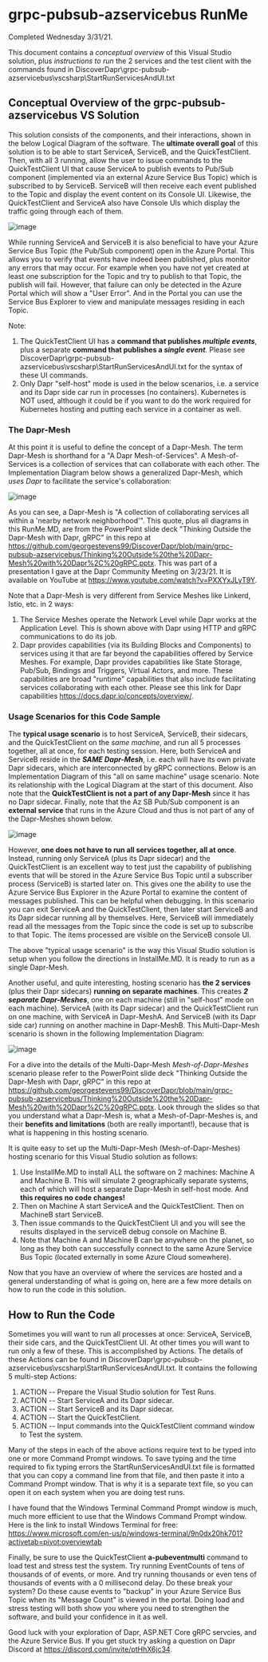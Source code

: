 # grpc-pubsub-azservicebus RunMe
Completed Wednesday 3/31/21.

This document contains a *conceptual overview* of this Visual Studio solution, plus *instructions to run* the 2 services and the test client with the commands found in DiscoverDapr\grpc-pubsub-azservicebus\vscsharp\StartRunServicesAndUI.txt

## Conceptual Overview of the grpc-pubsub-azservicebus VS Solution

This solution consists of the components, and their interactions, shown in the below Logical Diagram of the software. The **ultimate overall goal** of this solution is to be able to start ServiceA, ServiceB, and the QuickTestClient.  Then, with all 3 running, allow the user to issue commands to the QuickTestClient UI that cause ServiceA to publish events to Pub/Sub component (implemented via an external Azure Service Bus Topic) which is subscribed to by ServiceB.  ServiceB will then receive each event published to the Topic and display the event content on its Console UI.  Likewise, the QuickTestClient and ServiceA also have Console UIs which display the traffic going through each of them.  

![image](https://user-images.githubusercontent.com/6517661/112858075-86198d80-907f-11eb-8980-83a456cef69f.png)

While running ServiceA and ServiceB it is also beneficial to have your Azure Service Bus Topic (the Pub/Sub component) open in the Azure Portal.  This allows you to verify that events have indeed been published, plus monitor any errors that may occur.  For example when you have not yet created at least one subscription for the Topic and try to publish to that Topic, the publish will fail.  However, that failure can only be detected in the Azure Portal which will show a "User Error". And in the Portal you can use the Service Bus Explorer to view and manipulate messages residing in each Topic.

Note:
1. The QuickTestClient UI has a **command that publishes *multiple events***, plus a separate **command that publishes a *single event***.  Please see DiscoverDapr\grpc-pubsub-azservicebus\vscsharp\StartRunServicesAndUI.txt for the syntax of these UI commands.
2. Only Dapr "self-host" mode is used in the below scenarios, i.e. a service and its Dapr side car run in processes (no containers).  Kubernetes is NOT used, although it could be if you want to do the work required for Kubernetes hosting and putting each service in a container as well.

### The Dapr-Mesh
At this point it is useful to define the concept of a Dapr-Mesh.  The term Dapr-Mesh is shorthand for a "A Dapr Mesh-of-Services". A Mesh-of-Services is a collection of services that can collaborate with each other.  The Implementation Diagram below shows a generalized Dapr-Mesh, which *uses Dapr* to facilitate the service's collaboration:

![image](https://user-images.githubusercontent.com/6517661/112873279-6a1de800-908f-11eb-8296-42b0b90ab376.png)

As you can see, a Dapr-Mesh is "A collection of collaborating services all within a 'nearby network neighborhood'".  This quote, plus all diagrams in this RunMe.MD, are from the PowerPoint slide deck "Thinking Outside the Dapr-Mesh with Dapr, gRPC" in this repo at https://github.com/georgestevens99/DiscoverDapr/blob/main/grpc-pubsub-azservicebus/Thinking%20Outside%20the%20Dapr-Mesh%20with%20Dapr%2C%20gRPC.pptx.  This was part of a presentation I gave at the Dapr Community Meeting on 3/23/21.  It is available on YouTube at https://www.youtube.com/watch?v=PXXYxJLyT9Y.

Note that a Dapr-Mesh is very different from Service Meshes like Linkerd, Istio, etc. in 2 ways:
1. The Service Meshes operate the Network Level while Dapr works at the Application Level.  This is shown above with Dapr using HTTP and gRPC communications to do its job.
2. Dapr provides capabilities (via its Building Blocks and Components) to services using it that are far beyond the capabilities offered by Service Meshes.  For example, Dapr provides capabilities like State Storage, Pub/Sub, Bindings and Triggers, Virtual Actors, and more.  These capabilities are broad "runtime" capabilities that also include facilitating services collaborating with each other.  Please see this link for Dapr capabilities https://docs.dapr.io/concepts/overview/. 

### Usage Scenarios for this Code Sample
The **typical usage scenario** is to host ServiceA, ServiceB, their sidecars, and the QuickTestClient on the *same machine*, and run all 5 processes together, all at once, for each testing session.  Here, both ServiceA and ServiceB reside in the ***SAME Dapr-Mesh***, i.e. each will have its own private Dapr sidecars, which are interconnected by gRPC connections.  Below is an Implementation Diagram of this "all on same machine" usage scenario.  Note its relationship with the Logical Diagram at the start of this document.  Also note that the **QuickTestClient is not a part of any Dapr-Mesh** since it has no Dapr sidecar.  Finally, note that the Az SB Pub/Sub component is an **external service** that runs in the Azure Cloud and thus is not part of any of the Dapr-Meshes shown below.

![image](https://user-images.githubusercontent.com/6517661/112875080-b9fdae80-9091-11eb-8d1d-a4fba6224e17.png)

However, **one does not have to run all services together, all at once**.  Instead, running only ServiceA (plus its Dapr sidecar) and the QuickTestClient is an excellent way to test just the capability of publishing events that will be stored in the Azure Service Bus Topic until a subscriber process (ServiceB) is started later on.  This gives one the ability to use the Azure Service Bus Explorer in the Azure Portal to examine the content of messages published.  This can be helpful when debugging.  In this scenario you can exit ServiceA and the QuickTestClient, then later start ServiceB and its Dapr sidecar running all by themselves.  Here, ServiceB will immediately read all the messages from the Topic since the code is set up to subscribe to that Topic.  The items processed are visible on the ServiceB console UI.

The above "typical usage scenario" is the way this Visual Studio solution is setup when you follow the directions in InstallMe.MD.  It is ready to run as a single Dapr-Mesh.

Another useful, and quite interesting, hosting scenario has **the 2 services** (plus their Dapr sidecars) **running on separate machines**.  This creates ***2 separate Dapr-Meshes***, one on each machine (still in "self-host" mode on each machine). ServiceA (with its Dapr sidecar) and the QuickTestClient run on one machine, with ServiceA in Dapr-MeshA.  And ServiceB (with its Dapr side car) running on another machine in Dapr-MeshB.  This Multi-Dapr-Mesh scenario is shown in the following Implementation Diagram:

![image](https://user-images.githubusercontent.com/6517661/112878408-e74c5b80-9095-11eb-8f1e-813a701a7d66.png)

For a dive into the details of the Multi-Dapr-Mesh *Mesh-of-Dapr-Meshes* scenario please refer to the PowerPoint slide deck "Thinking Outside the Dapr-Mesh with Dapr, gRPC" in this repo at https://github.com/georgestevens99/DiscoverDapr/blob/main/grpc-pubsub-azservicebus/Thinking%20Outside%20the%20Dapr-Mesh%20with%20Dapr%2C%20gRPC.pptx. Look through the slides so that you understand what a Dapr-Mesh is, what a Mesh-of-Dapr-Meshes is, and their **benefits and limitations** (both are really important!), because that is what is happening in this hosting scenario.  

It is quite easy to set up the Multi-Dapr-Mesh (Mesh-of-Dapr-Meshes) hosting scenario for this Visual Studio solution as follows:
1. Use InstallMe.MD to install ALL the software on 2 machines: Machine A and Machine B. This will simulate 2 geographically separate systems, each of which will host a separate Dapr-Mesh in self-host mode.  And **this requires no code changes!**  
2. Then on Machine A start ServiceA and the QuickTestClient.  Then on MachineB start ServiceB.
3. Then issue commands to the QuickTestClient UI and you will see the results displayed in the serviceB debug console on Machine B.
4. Note that Machine A and Machine B can be anywhere on the planet, so long as they both can successfully connect to the same Azure Service Bus Topic (located externally in some Azure Cloud somewhere).

Now that you have an overview of where the services are hosted and a general understanding of what is going on, here are a few more details on how to run the code in this solution.

## How to Run the Code

Sometimes you will want to run all processes at once:  ServiceA, ServiceB, their side cars, and the QuickTestClient UI.  At other times you will want to run only a few of these.  This is accomplished by Actions. The details of these Actions can be found in  DiscoverDapr\grpc-pubsub-azservicebus\vscsharp\StartRunServicesAndUI.txt.  It contains the following 5 multi-step Actions:
1. ACTION -- Prepare the Visual Studio solution for Test Runs.
2. ACTION -- Start ServiceA and its Dapr sidecar.
3. ACTION -- Start ServiceB and its Dapr sidecar.
4. ACTION -- Start the QuickTestClient.
5. ACTION -- Input commands into the QuickTestClient command window to Test the system.

Many of the steps in each of the above actions require text to be typed into one or more Command Prompt windows.  To save typing and the time required to fix typing errors the StartRunServicesAndUI.txt file is formatted that you can copy a command line from that file, and then paste it into a Command Prompt window.  That is why it is a separate text file, so you can open it on each system when you are doing test runs.

I have found that the Windows Terminal Command Prompt window is much, much more efficient to use that the Windows Command Prompt window. Here is the link to install Windows Terminal for free: https://www.microsoft.com/en-us/p/windows-terminal/9n0dx20hk701?activetab=pivot:overviewtab

Finally, be sure to use the QuickTestClient **a-pubeventmulti** command to load test and stress test the system.  Try running EventCounts of tens of thousands of of events, or more.  And try running thousands or even tens of thousands of events with a 0 millisecond delay.  Do these break your system?  Do these cause events to "backup" in your Azure Service Bus Topic when its "Message Count" is viewed in the portal.  Doing load and stress testing will both show you where you need to strengthen the software, and build your confidence in it as well.

Good luck with your exploration of Dapr, ASP.NET Core gRPC servcies, and the Azure Service Bus.  If you get stuck try asking a question on Dapr Discord at https://discord.com/invite/ptHhX6jc34.
